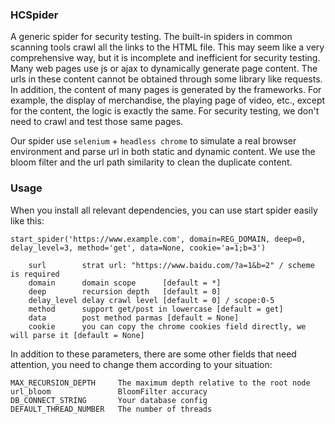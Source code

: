 ### HCSpider
A generic spider for security testing. The built-in spiders in common scanning tools crawl all the links to the HTML file. This may seem like a very comprehensive way, but it is incomplete and inefficient for security testing. Many web pages use js or ajax to dynamically generate page content. The urls in these content cannot be obtained through some library like requests. In addition, the content of many pages is generated by the frameworks. For example, the display of merchandise, the playing page of video, etc., except for the content, the logic is exactly the same. For security testing, we don't need to crawl and test those same pages.

Our spider use `selenium` + `headless chrome` to simulate a real browser environment and parse url in both static and dynamic content. We use the bloom filter and the url path similarity to clean the duplicate content.

### Usage
When you install all relevant dependencies, you can use start spider easily like this:

```
start_spider('https://www.example.com', domain=REG_DOMAIN, deep=0, delay_level=3, method='get', data=None, cookie='a=1;b=3')

    surl        strat url: "https://www.baidu.com/?a=1&b=2" / scheme is required
    domain      domain scope      [default = *]
    deep        recursion depth   [default = 0]
    delay_level delay crawl level [default = 0] / scope:0-5
    method      support get/post in lowercase [default = get]
    data        post method parmas [default = None]
    cookie      you can copy the chrome cookies field directly, we will parse it [default = None]
```
In addition to these parameters, there are some other fields that need attention, you need to change them according to your situation:

```
MAX_RECURSION_DEPTH     The maximum depth relative to the root node
url_bloom               BloomFilter accuracy
DB_CONNECT_STRING       Your database config
DEFAULT_THREAD_NUMBER   The number of threads
```
